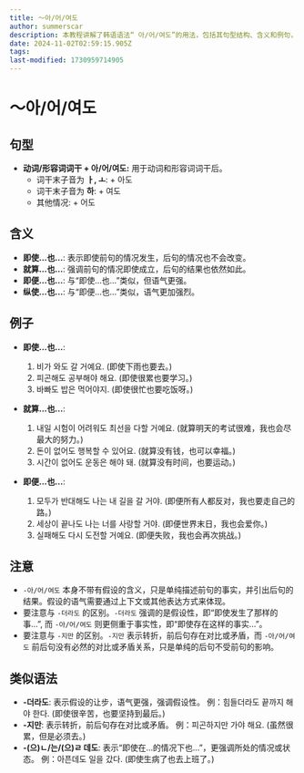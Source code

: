 ```yaml
---
title: 〜아/어/여도
author: summerscar
description: 本教程讲解了韩语语法“ 아/어/여도”的用法，包括其句型结构、含义和例句，并对比了类似语法“-더라도”、“-지만”和“-(으)ㄴ/는/(으)ㄹ 데도”的用法，有助于学习者更深入理解该语法在不同语境中的应用。
date: 2024-11-02T02:59:15.905Z
tags:
last-modified: 1730959714905
---
```


# 〜아/어/여도

## 句型

* **动词/形容词词干 + 아/어/여도:**  用于动词和形容词词干后。
    * 词干末子音为 **ㅏ, ㅗ**:  + 아도
    * 词干末子音为 **하**: + 여도
    * 其他情况: + 어도

## 含义

* **即使…也…**:  表示即使前句的情况发生，后句的情况也不会改变。
* **就算…也…**:  强调前句的情况即使成立，后句的结果也依然如此。
* **即便…也…**:  与“即使…也…”类似，但语气更强。
* **纵使…也…**:  与“即便…也…”类似，语气更加强烈。


## 例子

* **即使…也…**:
    1. <Speak>비가 와도 갈 거예요.</Speak> (即使下雨也要去。)
    2. <Speak>피곤해도 공부해야 해요.</Speak> (即使很累也要学习。)
    3. <Speak>바빠도 밥은 먹어야지.</Speak> (即使很忙也要吃饭呀。)

* **就算…也…**:
    1. <Speak>내일 시험이 어려워도 최선을 다할 거예요.</Speak> (就算明天的考试很难，我也会尽最大的努力。)
    2. <Speak>돈이 없어도 행복할 수 있어요.</Speak> (就算没有钱，也可以幸福。)
    3. <Speak>시간이 없어도 운동은 해야 돼.</Speak> (就算没有时间，也要运动。)

* **即便…也…**:
    1. <Speak>모두가 반대해도 나는 내 길을 갈 거야.</Speak> (即便所有人都反对，我也要走自己的路。)
    2. <Speak>세상이 끝나도 나는 너를 사랑할 거야.</Speak> (即便世界末日，我也会爱你。)
    3. <Speak>실패해도 다시 도전할 거예요.</Speak> (即便失败，我也会再次挑战。)


## 注意

*  `-아/어/여도`  本身不带有假设的含义，只是单纯描述前句的事实，并引出后句的结果。假设的语气需要通过上下文或其他表达方式来体现。
*  要注意与 `-더라도` 的区别。`-더라도`  强调的是假设性，即“即使发生了那样的事…”, 而 `-아/어/여도` 则更侧重于事实性，即“即使存在这样的事实…”。
*  要注意与 `-지만` 的区别。`-지만` 表示转折，前后句存在对比或矛盾，而 `-아/어/여도`  前后句没有必然的对比或矛盾关系，只是单纯的后句不受前句的影响。


## 类似语法

* **-더라도**:  表示假设的让步，语气更强，强调假设性。 例：<Speak>힘들더라도 끝까지 해야 한다.</Speak> (即使很辛苦，也要坚持到最后。)
* **-지만**:  表示转折，前后句存在对比或矛盾。 例：<Speak>피곤하지만 가야 해요.</Speak> (虽然很累，但是必须去。)
* **-(으)ㄴ/는/(으)ㄹ 데도**:  表示“即使在…的情况下也…”，更强调所处的情况或状态。 例：<Speak>아픈데도 일을 갔다.</Speak> (即使生病了也去上班了。)
